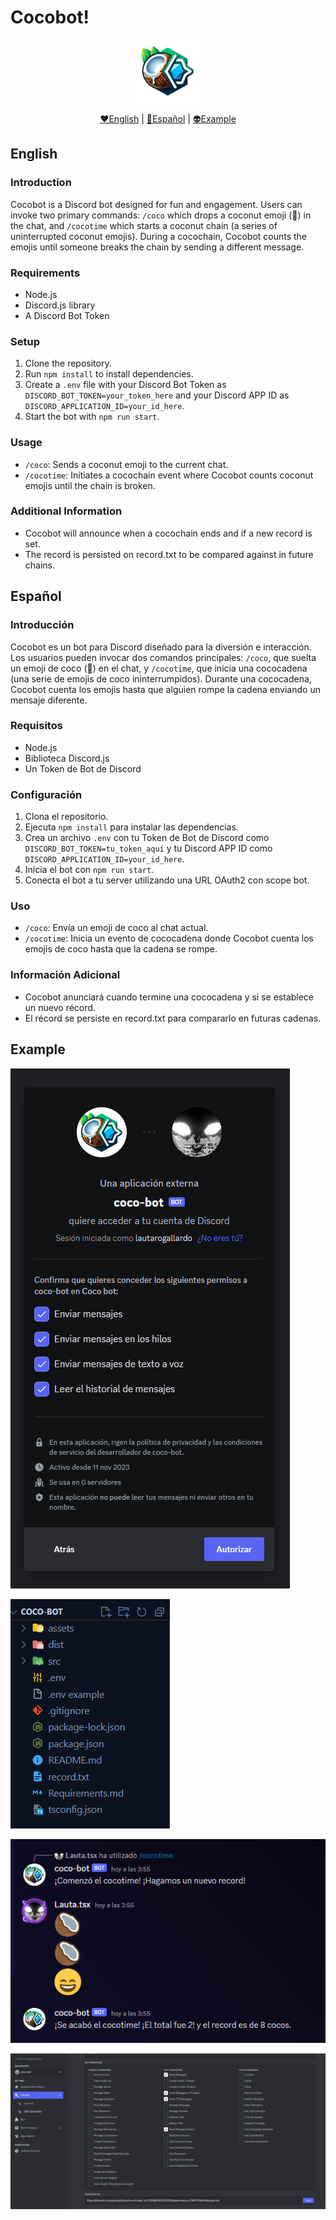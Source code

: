 # Cocobot!

<div align="center">

<img width='100px' src="https://github.com/speedbuild98/coco-bot/blob/main/assets/COCOBOT%20LOGO.png"/>

[❤️English](#english) | [💙Español](#español) | [👽Example](#example)

</div>

## English

### Introduction

Cocobot is a Discord bot designed for fun and engagement. Users can invoke two primary commands: `/coco` which drops a coconut emoji (🥥) in the chat, and `/cocotime` which starts a coconut chain (a series of uninterrupted coconut emojis). During a cocochain, Cocobot counts the emojis until someone breaks the chain by sending a different message.

### Requirements

- Node.js
- Discord.js library
- A Discord Bot Token

### Setup

1. Clone the repository.
2. Run `npm install` to install dependencies.
3. Create a `.env` file with your Discord Bot Token as `DISCORD_BOT_TOKEN=your_token_here` and your Discord APP ID as `DISCORD_APPLICATION_ID=your_id_here`.
4. Start the bot with `npm run start`.

### Usage

- `/coco`: Sends a coconut emoji to the current chat.
- `/cocotime`: Initiates a cocochain event where Cocobot counts coconut emojis until the chain is broken.

### Additional Information

- Cocobot will announce when a cocochain ends and if a new record is set.
- The record is persisted on record.txt to be compared against in future chains.

## Español

### Introducción

Cocobot es un bot para Discord diseñado para la diversión e interacción. Los usuarios pueden invocar dos comandos principales: `/coco`, que suelta un emoji de coco (🥥) en el chat, y `/cocotime`, que inicia una cococadena (una serie de emojis de coco ininterrumpidos). Durante una cococadena, Cocobot cuenta los emojis hasta que alguien rompe la cadena enviando un mensaje diferente.

### Requisitos

- Node.js
- Biblioteca Discord.js
- Un Token de Bot de Discord

### Configuración

1. Clona el repositorio.
2. Ejecuta `npm install` para instalar las dependencias.
3. Crea un archivo `.env` con tu Token de Bot de Discord como `DISCORD_BOT_TOKEN=tu_token_aquí` y tu Discord APP ID como `DISCORD_APPLICATION_ID=your_id_here`.
4. Inicia el bot con `npm run start`.
5. Conecta el bot a tu server utilizando una URL OAuth2 con scope bot.

### Uso

- `/coco`: Envía un emoji de coco al chat actual.
- `/cocotime`: Inicia un evento de cococadena donde Cocobot cuenta los emojis de coco hasta que la cadena se rompe.

### Información Adicional

- Cocobot anunciará cuando termine una cococadena y si se establece un nuevo récord.
- El récord se persiste en record.txt para compararlo en futuras cadenas.

## Example

![Authorization screen](https://github.com/speedbuild98/coco-bot/blob/main/assets/BOT%20AUTHORIZE%20SCREEN.png?raw=true)

![Project Structure](https://github.com/speedbuild98/coco-bot/blob/main/assets/BOT%20CODE%20STRUCTURE.png?raw=true)

![Usage](https://github.com/speedbuild98/coco-bot/blob/main/assets/BOT%20EXAMPLE.png?raw=true)

![Permissions](https://github.com/speedbuild98/coco-bot/blob/main/assets/BOT%20PERMISSIONS.png?raw=true)
